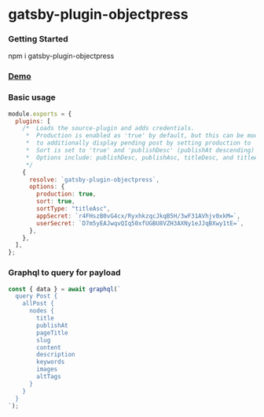 # gatsby-plugin-objectpress

### Getting Started

npm i gatsby-plugin-objectpress

### [Demo](https://gatsby.objectpress.io)

### Basic usage

```javascript
module.exports = {
  plugins: [
    /*  Loads the source-plugin and adds credentials.
     *  Production is enabled as 'true' by default, but this can be modified
     *  to additionally display pending post by setting production to 'false'.
     *  Sort is set to 'true' and 'publishDesc' (publishAt descending) by default.
     *  Options include: publishDesc, publishAsc, titleDesc, and titleAsc.
     */
    {
      resolve: `gatsby-plugin-objectpress`,
      options: {
        production: true,
        sort: true,
        sortType: "titleAsc",
        appSecret: `r4FHszB0vG4cx/RyxhkzqcJkqB5H/3wF31AVhjv0xkM=`,
        userSecret: `D7m5yEAJwqvQIq50xfUGBU8VZH3AXNy1eJJqBXwy1tE=`,
      },
    },
  ],
};
```

### Graphql to query for payload

```javascript
const { data } = await graphql(`
  query Post {
    allPost {
      nodes {
        title
        publishAt
        pageTitle
        slug
        content
        description
        keywords
        images
        altTags
      }
    }
  }
`);
```
